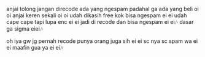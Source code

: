 anjai tolong jangan direcode ada yang ngespam padahal ga ada yang beli oi oi anjai keren sekali oi oi udah dikasih free kok bisa ngespam ei ei udah cape cape tapi lupa enc ei ei jadi di recode dan bisa ngespam ei ei🎶
dasar ga sigma eiei🎶


oh iya gw jg pernah recode punya orang juga sih ei ei sc nya sc spam wa ei ei maafin gua ya ei ei🎶
